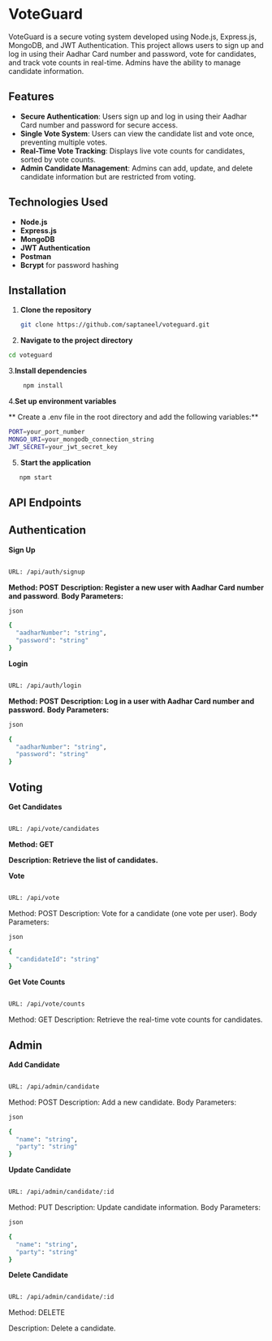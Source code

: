 # VoteGuard

VoteGuard is a secure voting system developed using Node.js, Express.js, MongoDB, and JWT Authentication. This project allows users to sign up and log in using their Aadhar Card number and password, vote for candidates, and track vote counts in real-time. Admins have the ability to manage candidate information.

## Features

- **Secure Authentication**: Users sign up and log in using their Aadhar Card number and password for secure access.
- **Single Vote System**: Users can view the candidate list and vote once, preventing multiple votes.
- **Real-Time Vote Tracking**: Displays live vote counts for candidates, sorted by vote counts.
- **Admin Candidate Management**: Admins can add, update, and delete candidate information but are restricted from voting.

## Technologies Used

- **Node.js**
- **Express.js**
- **MongoDB**
- **JWT Authentication**
- **Postman**
- **Bcrypt** for password hashing

## Installation

1. **Clone the repository**
   ```sh
   git clone https://github.com/saptaneel/voteguard.git
   ```
2.  **Navigate to the project directory**
   ```sh
   cd voteguard
```

3.**Install dependencies**
```sh
    npm install
```
4.**Set up environment variables**

** Create a .env file in the root directory and add the following variables:**
```sh
PORT=your_port_number
MONGO_URI=your_mongodb_connection_string
JWT_SECRET=your_jwt_secret_key
```

5. **Start the application**
```sh
   npm start
```


  ## API Endpoints
## Authentication ##
**Sign Up**
```sh

URL: /api/auth/signup
```
**Method: POST**
**Description: Register a new user with Aadhar Card number and password**.
**Body Parameters:**
```sh
json

{
  "aadharNumber": "string",
  "password": "string"
}
```
**Login**
```sh

URL: /api/auth/login
```
**Method: POST**
**Description: Log in a user with Aadhar Card number and password.**
**Body Parameters:**
```sh
json

{
  "aadharNumber": "string",
  "password": "string"
}
```
## Voting
**Get Candidates**
```sh

URL: /api/vote/candidates
```
**Method: GET**

**Description: Retrieve the list of candidates.**

**Vote**
```sh

URL: /api/vote
```
Method: POST
Description: Vote for a candidate (one vote per user).
Body Parameters:
```sh
json

{
  "candidateId": "string"
}
```

**Get Vote Counts**
```sh

URL: /api/vote/counts
```
Method: GET
Description: Retrieve the real-time vote counts for candidates.
## Admin
**Add Candidate**
```sh

URL: /api/admin/candidate
```
Method: POST
Description: Add a new candidate.
Body Parameters:
```sh
json

{
  "name": "string",
  "party": "string"
}
```
**Update Candidate**
```sh

URL: /api/admin/candidate/:id
```
Method: PUT
Description: Update candidate information.
Body Parameters:
```sh
json

{
  "name": "string",
  "party": "string"
}
```
**Delete Candidate**
```sh

URL: /api/admin/candidate/:id
```
Method: DELETE

Description: Delete a candidate.

